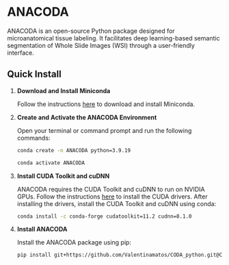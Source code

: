  # ANACODA

ANACODA is an open-source Python package designed for microanatomical tissue labeling. It facilitates deep learning-based semantic segmentation of Whole Slide Images (WSI) through a user-friendly interface.

## Quick Install

1. **Download and Install Miniconda**

   Follow the instructions [here](https://docs.anaconda.com/miniconda/) to download and install Miniconda.

2. **Create and Activate the ANACODA Environment**

    Open your terminal or command prompt and run the following commands:
    
    ```sh
    conda create -n ANACODA python=3.9.19
    
    conda activate ANACODA

3. **Install CUDA Toolkit and cuDNN**
  
    ANACODA requires the CUDA Toolkit and cuDNN to run on NVIDIA GPUs. Follow the instructions [here](https://docs.nvidia.com/cuda/cuda-installation-guide-linux/index.html) to install the CUDA drivers. After installing the drivers, install the CUDA Toolkit and cuDNN using conda:

    ```sh
    conda install -c conda-forge cudatoolkit=11.2 cudnn=8.1.0

4. **Install ANACODA**
  
    Install the ANACODA package using pip:
    
    ```sh
    pip install git+https://github.com/Valentinamatos/CODA_python.git@CODA-GUI-Tina
